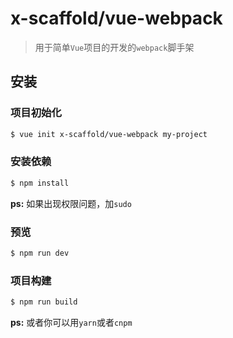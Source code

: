 # x-scaffold/vue-webpack

> 用于简单`Vue`项目的开发的`webpack`脚手架


## 安装 ##

### 项目初始化 ###

``` bash
$ vue init x-scaffold/vue-webpack my-project
```

### 安装依赖 ###

``` bash
$ npm install
```

**ps:** 如果出现权限问题，加`sudo`

### 预览 ###

``` bash
$ npm run dev
```

### 项目构建 ###

``` bash
$ npm run build
```

**ps:** 或者你可以用`yarn`或者`cnpm`